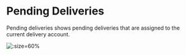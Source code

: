 # Pending Deliveries

Pending deliveries shows pending deliveries that are assigned to the current delivery account.

![](/_media/delivery_pending_deliveries.png":zoom" ':size=60%')
